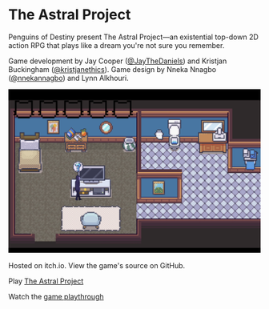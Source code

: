 # The Astral Project

Penguins of Destiny present The Astral Project—an existential top-down 2D action RPG that plays like a dream you're not sure you remember.

Game development by Jay Cooper ([@JayTheDaniels](https://github.com/JayTheDaniels)) and Kristjan Buckingham ([@kristjanethics](https://github.com/kristjanethics)). Game design by Nneka Nnagbo ([@nnekannagbo](https://github.com/nnekannagbo)) and Lynn Alkhouri. 

![Bedroom](tap_bdrm.png)

Hosted on itch.io. View the game's source on GitHub.

Play [The Astral Project](https://jayrcoops.itch.io/the-astral-project)

Watch the [game playthrough](https://www.youtube.com/watch?v=cLXh9Qo8XHA)
